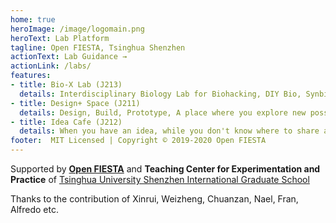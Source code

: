 ```yaml
---
home: true
heroImage: /image/logomain.png
heroText: Lab Platform
tagline: Open FIESTA, Tsinghua Shenzhen
actionText: Lab Guidance →
actionLink: /labs/
features:
- title: Bio-X Lab (J213)
  details: Interdisciplinary Biology Lab for Biohacking, DIY Bio, Synbio, Biodesign...
- title: Design+ Space (J211)
  details: Design, Build, Prototype, A place where you explore new possibilities...
- title: Idea Cafe (J212)
  details: When you have an idea, while you don't know where to share and who to talk...
footer:  MIT Licensed | Copyright © 2019-2020 Open FIESTA
---
```





Supported by **[Open FIESTA](http://www.fiesta.tsinghua.edu.cn/)** and **Teaching Center for Experimentation and Practice** of [Tsinghua University Shenzhen International Graduate School](https://www-en.sz.tsinghua.edu.cn/)

Thanks to the contribution of Xinrui, Weizheng, Chuanzan, Nael, Fran, Alfredo etc.